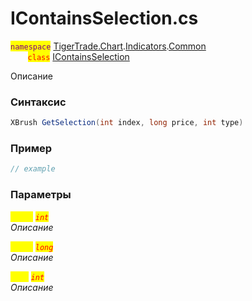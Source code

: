 
# IContainsSelection.cs
<mark style="color:purple;">`namespace`</mark> [TigerTrade.Chart](../../../../../TigerTrade.Chart.md).[Indicators](../../../../../TigerTrade.Chart/Indicators.md).[Common](../../../../../TigerTrade.Chart/Indicators/Common.md)  
&nbsp;&nbsp;&nbsp;&nbsp;&nbsp;&nbsp;&nbsp;<mark style="color:red;">`class`</mark> [IContainsSelection](../../IContainsSelection.cs.md)

Описание

### Синтаксис
```csharp
XBrush GetSelection(int index, long price, int type)
```
### Пример  
```csharp
// example
```

### Параметры  
<mark style="color:yellow;">`index`</mark> <mark style="color:red;">*`int`*</mark>  
 *Описание*  
  
<mark style="color:yellow;">`price`</mark> <mark style="color:red;">*`long`*</mark>  
 *Описание*  
  
<mark style="color:yellow;">`type`</mark> <mark style="color:red;">*`int`*</mark>  
 *Описание*  
  

                    
                    